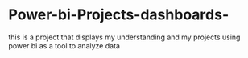 # Power-bi-Projects-dashboards-
this is a project that displays my understanding and my projects using power bi as a tool to analyze data 
